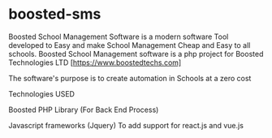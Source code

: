 # boosted-sms
Boosted School Management Software is a modern software Tool developed to Easy and make School Management Cheap and Easy to all schools.
Boosted School Management software is a php project for Boosted Technologies LTD [https://www.boostedtechs.com]

The software's purpose is to create automation in Schools at a zero cost

Technologies USED

Boosted PHP Library (For Back End Process)

Javascript frameworks (Jquery)
To add support for react.js and vue.js

